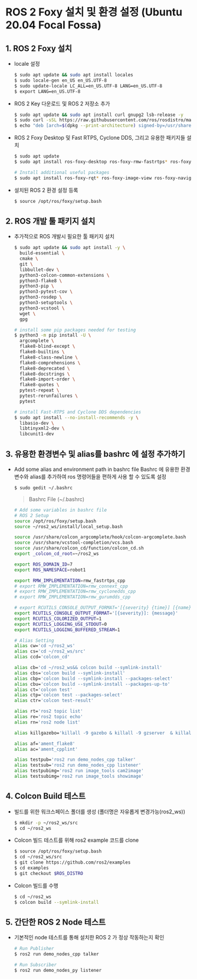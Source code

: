 # ROS 2 Foxy 설치 및 환경 설정 (Ubuntu 20.04 Focal Fossa)

## 1. ROS 2 Foxy 설치
- locale 설정
    
    ```bash    
    $ sudo apt update && sudo apt install locales
    $ sudo locale-gen en_US en_US.UTF-8
    $ sudo update-locale LC_ALL=en_US.UTF-8 LANG=en_US.UTF-8
    $ export LANG=en_US.UTF-8
    ```
    
- ROS 2 Key 다운로드 및 ROS 2 저장소 추가
    
    ```bash
    $ sudo apt update && sudo apt install curl gnupg2 lsb-release -y
    $ sudo curl -sSL https://raw.githubusercontent.com/ros/rosdistro/master/ros.key  -o /usr/share/keyrings/ros-archive-keyring.gpg
    $ echo "deb [arch=$(dpkg --print-architecture) signed-by=/usr/share/keyrings/ros-archive-keyring.gpg] http://packages.ros.org/ros2/ubuntu $(lsb_release -cs) main" | sudo tee /etc/apt/sources.list.d/ros2.list > /dev/null
    ```
    
- ROS 2 Foxy Desktop 및 Fast RTPS, Cyclone DDS, 그리고 유용한 패키지들 설치
    
    ```bash
    $ sudo apt update
    $ sudo apt install ros-foxy-desktop ros-foxy-rmw-fastrtps* ros-foxy-rmw-cyclonedds*

    # Install additional useful packages
    $ sudo apt install ros-foxy-rqt* ros-foxy-image-view ros-foxy-navigation2 ros-foxy-nav2-bringup ros-foxy-joint-state-publisher-gui ros-foxy-xacro
    ```
    
- 설치된 ROS 2 환경 설정 등록
    
    ```bash
    $ source /opt/ros/foxy/setup.bash
    ```
    

## 2. ROS 개발 툴 패키지 설치
- 추가적으로 ROS 개발시 필요한 툴 패키지 설치
    
    ```bash
    $ sudo apt update && sudo apt install -y \
      build-essential \
      cmake \
      git \
      libbullet-dev \
      python3-colcon-common-extensions \
      python3-flake8 \
      python3-pip \
      python3-pytest-cov \
      python3-rosdep \
      python3-setuptools \
      python3-vcstool \
      wget \
      gpg
    ```
    
    ```bash
    # install some pip packages needed for testing
    $ python3 -m pip install -U \
      argcomplete \
      flake8-blind-except \
      flake8-builtins \
      flake8-class-newline \
      flake8-comprehensions \
      flake8-deprecated \
      flake8-docstrings \
      flake8-import-order \
      flake8-quotes \
      pytest-repeat \
      pytest-rerunfailures \
      pytest
    ```
    
    ```bash
    # install Fast-RTPS and Cyclone DDS dependencies
    $ sudo apt install --no-install-recommends -y \
      libasio-dev \
      libtinyxml2-dev \
      libcunit1-dev
    ```
    

## 3. 유용한 환경변수 및 alias를 bashrc 에 설정 추가하기
- Add some alias and environment path in bashrc file Bashrc 에 유용한 환경변수와 alias를 추가하여 ros 명령어들을 편하게 사용 할 수 있도록 설정
    
    ```bash
    $ sudo gedit ~/.bashrc
    ```
    
  > Bashrc File (~/.bashrc)

  ```bash
  # Add some variables in bashrc file
  # ROS 2 Setup
  source /opt/ros/foxy/setup.bash
  source ~/ros2_ws/install/local_setup.bash
  
  source /usr/share/colcon_argcomplete/hook/colcon-argcomplete.bash
  source /usr/share/vcstool-completion/vcs.bash
  source /usr/share/colcon_cd/function/colcon_cd.sh
  export _colcon_cd_root=~/ros2_ws
  
  export ROS_DOMAIN_ID=7
  export ROS_NAMESPACE=robot1
  
  export RMW_IMPLEMENTATION=rmw_fastrtps_cpp
  # export RMW_IMPLEMENTATION=rmw_connext_cpp
  # export RMW_IMPLEMENTATION=rmw_cyclonedds_cpp
  # export RMW_IMPLEMENTATION=rmw_gurumdds_cpp
  
  # export RCUTILS_CONSOLE_OUTPUT_FORMAT='[{severity} {time}] [{name}]: {message} ({function_name}() at {file_name}:{line_number})'
  export RCUTILS_CONSOLE_OUTPUT_FORMAT='[{severity}]: {message}'
  export RCUTILS_COLORIZED_OUTPUT=1
  export RCUTILS_LOGGING_USE_STDOUT=0
  export RCUTILS_LOGGING_BUFFERED_STREAM=1
  
  # Alias Setting
  alias cw='cd ~/ros2_ws'
  alias cs='cd ~/ros2_ws/src'
  alias ccd='colcon_cd'
  
  alias cb='cd ~/ros2_ws&& colcon build --symlink-install'
  alias cbs='colcon build --symlink-install'
  alias cbp='colcon build --symlink-install --packages-select'
  alias cbu='colcon build --symlink-install --packages-up-to'
  alias ct='colcon test'
  alias ctp='colcon test --packages-select'
  alias ctr='colcon test-result'
  
  alias rt='ros2 topic list'
  alias re='ros2 topic echo'
  alias rn='ros2 node list'
  
  alias killgazebo='killall -9 gazebo & killall -9 gzserver  & killall -9 gzclient'
  
  alias af='ament_flake8'
  alias ac='ament_cpplint'
  
  alias testpub='ros2 run demo_nodes_cpp talker'
  alias testsub='ros2 run demo_nodes_cpp listener'
  alias testpubimg='ros2 run image_tools cam2image'
  alias testsubimg='ros2 run image_tools showimage'
  ```
    

## 4. Colcon Build 테스트
- 빌드를 위한 워크스페이스 폴더를 생성 (폴더명은 자유롭게 변경가능(ros2_ws))
    
    ```bash
    $ mkdir -p ~/ros2_ws/src
    $ cd ~/ros2_ws
    ```
    
- Colcon 빌드 테스트를 위해 ros2 example 코드를 clone    
    ```bash
    $ source /opt/ros/foxy/setup.bash
    $ cd ~/ros2_ws/src
    $ git clone https://github.com/ros2/examples
    $ cd examples
    $ git checkout $ROS_DISTRO
    ```
    
- Colcon 빌드를 수행
    
    ```bash
    $ cd ~/ros2_ws
    $ colcon build --symlink-install
    ```
    

## 5. 간단한 ROS 2 Node 테스트
- 기본적인 node 테스트를 통해 설치한 ROS 2 가 정상 작동하는지 확인
    
    ```bash
    # Run Publisher
    $ ros2 run demo_nodes_cpp talker
    
    # Run Subscriber
    $ ros2 run demo_nodes_py listener
    ```
